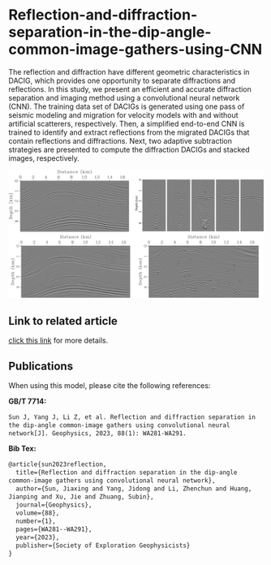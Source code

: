 # Reflection-and-diffraction-separation-in-the-dip-angle-common-image-gathers-using-CNN

The reflection and diffraction have different geometric characteristics in DACIG, which provides one opportunity to separate diffractions and reflections. In this study, we present an efficient and accurate diffraction separation and imaging method using a convolutional neural network (CNN). The training data set of DACIGs is generated using one pass of seismic modeling and migration for velocity models with and without artificial scatterers, respectively. Then, a simplified end-to-end CNN is trained to identify and extract reflections from the migrated DACIGs that contain reflections and diffractions. Next, two adaptive subtraction strategies are presented to compute the diffraction DACIGs and stacked images, respectively. 



![Index](README.assets/Index.png)

## Link to related article

[click this link](https://library.seg.org/doi/abs/10.1190/geo2022-0157.1) for more details.



## Publications

When using this model, please cite the following references:

**GB/T 7714:**

```
Sun J, Yang J, Li Z, et al. Reflection and diffraction separation in the dip-angle common-image gathers using convolutional neural network[J]. Geophysics, 2023, 88(1): WA281-WA291.
```

**Bib Tex:**

```
@article{sun2023reflection,
  title={Reflection and diffraction separation in the dip-angle common-image gathers using convolutional neural network},
  author={Sun, Jiaxing and Yang, Jidong and Li, Zhenchun and Huang, Jianping and Xu, Jie and Zhuang, Subin},
  journal={Geophysics},
  volume={88},
  number={1},
  pages={WA281--WA291},
  year={2023},
  publisher={Society of Exploration Geophysicists}
}

```
